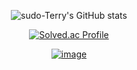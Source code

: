 <div align=center>

![sudo-Terry's GitHub stats](https://github-readme-stats.vercel.app/api?username=sudo-Terry&show=reviews&theme=radical)
 
[![Solved.ac Profile](http://mazassumnida.wtf/api/v2/generate_badge?boj=rlgnsdl0510)](https://solved.ac/rlgnsdl0510/)


[![image](https://img.shields.io/badge/LinkedIn-0077B5?style=for-the-badge&logo=linkedin&logoColor=white)](https://www.linkedin.com/in/kihoon-kim-a40902251/)


</div>
  
<!---
sudo-Terry/sudo-Terry is a ✨ special ✨ repository because its `README.md` (this file) appears on your GitHub profile.
You can click the Preview link to take a look at your changes.
--->
